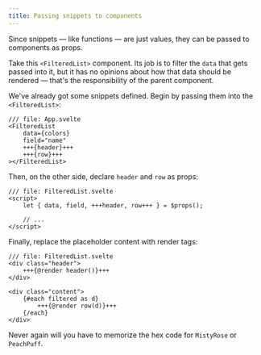 ```yaml
---
title: Passing snippets to components
---
```


Since snippets — like functions — are just values, they can be passed to components as props.

Take this `<FilteredList>` component. Its job is to filter the `data` that gets passed into it, but it has no opinions about how that data should be rendered — that's the responsibility of the parent component.

We've already got some snippets defined. Begin by passing them into the `<FilteredList>`:

```svelte
/// file: App.svelte
<FilteredList
	data={colors}
	field="name"
	+++{header}+++
	+++{row}+++
></FilteredList>
```

Then, on the other side, declare `header` and `row` as props:

```svelte
/// file: FilteredList.svelte
<script>
	let { data, field, +++header, row+++ } = $props();

	// ...
</script>
```

Finally, replace the placeholder content with render tags:

```svelte
/// file: FilteredList.svelte
<div class="header">
	+++{@render header()}+++
</div>

<div class="content">
	{#each filtered as d}
		+++{@render row(d)}+++
	{/each}
</div>
```

Never again will you have to memorize the hex code for `MistyRose` or `PeachPuff`.
